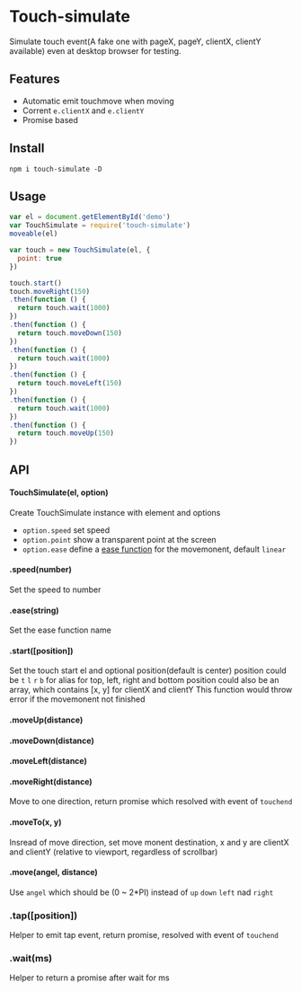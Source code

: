# Touch-simulate

  Simulate touch event(A fake one with pageX, pageY, clientX, clientY available) even at desktop browser for testing.

## Features

* Automatic emit touchmove when moving
* Corrent `e.clientX` and `e.clientY`
* Promise based

## Install

    npm i touch-simulate -D

## Usage

``` js
var el = document.getElementById('demo')
var TouchSimulate = require('touch-simulate')
moveable(el)

var touch = new TouchSimulate(el, {
  point: true
})

touch.start()
touch.moveRight(150)
.then(function () {
  return touch.wait(1000)
})
.then(function () {
  return touch.moveDown(150)
})
.then(function () {
  return touch.wait(1000)
})
.then(function () {
  return touch.moveLeft(150)
})
.then(function () {
  return touch.wait(1000)
})
.then(function () {
  return touch.moveUp(150)
})
```

## API

#### TouchSimulate(el, option)

Create TouchSimulate instance with element and options
* `option.speed` set speed
* `option.point` show a transparent point at the screen
* `option.ease` define a [ease function](https://github.com/component/ease) for the movemonent, default `linear`

#### .speed(number)

Set the speed to number

#### .ease(string)

Set the ease function name


#### .start([position])

Set the touch start el and optional position(default is center)
position could be `t` `l` `r` `b` for alias for top, left, right and bottom
position could also be an array, which contains [x, y] for clientX and clientY
This function would throw error if the movemonent not finished

#### .moveUp(distance)
#### .moveDown(distance)
#### .moveLeft(distance)
#### .moveRight(distance)

Move to one direction, return promise which resolved with event of `touchend`

#### .moveTo(x, y)

Insread of move direction, set move monent destination,
x and y are clientX and clientY (relative to viewport, regardless of scrollbar)

#### .move(angel, distance)

Use `angel` which should be (0 ~ 2*PI) instead of `up` `down` `left` nad `right`

### .tap([position])

Helper to emit tap event, return promise, resolved with event of `touchend`

### .wait(ms)

Helper to return a promise after wait for ms
